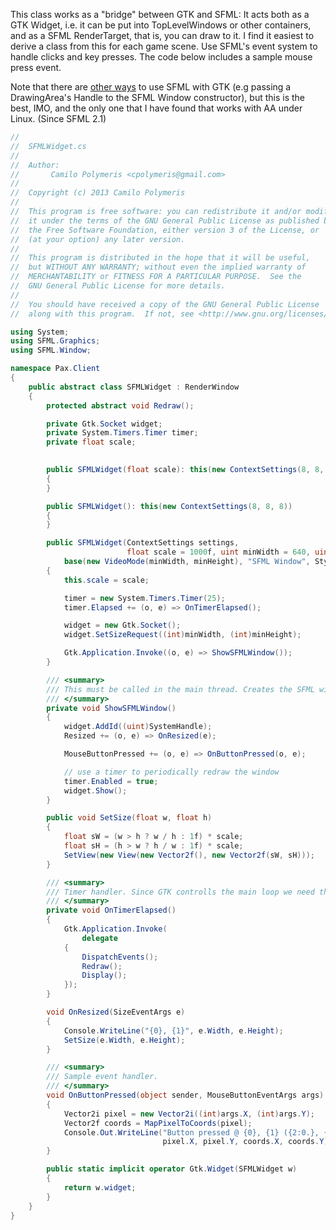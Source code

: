 This class works as a "bridge" between GTK and SFML: It acts both as a GTK Widget, i.e. it can be put into TopLevelWindows or other containers, and as a SFML RenderTarget, that is, you can draw to it. I find it easiest to derive a class from this for each game scene. Use SFML's event system to handle clicks and key presses. The code below includes a sample mouse press event.

Note that there are [other ways](Source:-GTK-SFMLWidget) to use SFML with GTK (e.g passing a DrawingArea's Handle to the SFML Window constructor), but this is the best, IMO, and the only one that I have found that works with AA under Linux. (Since SFML 2.1)

```c#
//
//  SFMLWidget.cs
//
//  Author:
//       Camilo Polymeris <cpolymeris@gmail.com>
//
//  Copyright (c) 2013 Camilo Polymeris
//
//  This program is free software: you can redistribute it and/or modify
//  it under the terms of the GNU General Public License as published by
//  the Free Software Foundation, either version 3 of the License, or
//  (at your option) any later version.
//
//  This program is distributed in the hope that it will be useful,
//  but WITHOUT ANY WARRANTY; without even the implied warranty of
//  MERCHANTABILITY or FITNESS FOR A PARTICULAR PURPOSE.  See the
//  GNU General Public License for more details.
//
//  You should have received a copy of the GNU General Public License
//  along with this program.  If not, see <http://www.gnu.org/licenses/>.

using System;
using SFML.Graphics;
using SFML.Window;

namespace Pax.Client
{
	public abstract class SFMLWidget : RenderWindow
	{
		protected abstract void Redraw();

		private Gtk.Socket widget;
		private System.Timers.Timer timer;
		private float scale;

		
		public SFMLWidget(float scale): this(new ContextSettings(8, 8, 8), scale)
		{
		}

		public SFMLWidget(): this(new ContextSettings(8, 8, 8))
		{
		}

		public SFMLWidget(ContextSettings settings,
		                  float scale = 1000f, uint minWidth = 640, uint minHeight = 480) :
			base(new VideoMode(minWidth, minHeight), "SFML Window", Styles.None, settings)
		{
			this.scale = scale;

			timer = new System.Timers.Timer(25);
			timer.Elapsed += (o, e) => OnTimerElapsed();

			widget = new Gtk.Socket();
			widget.SetSizeRequest((int)minWidth, (int)minHeight);

			Gtk.Application.Invoke((o, e) => ShowSFMLWindow());
		}

		/// <summary>
		/// This must be called in the main thread. Creates the SFML window and "steals" it.
		/// </summary>
		private void ShowSFMLWindow()
		{
			widget.AddId((uint)SystemHandle);
			Resized += (o, e) => OnResized(e);

			MouseButtonPressed += (o, e) => OnButtonPressed(o, e);

			// use a timer to periodically redraw the window
			timer.Enabled = true;
			widget.Show();
		}

		public void SetSize(float w, float h)
		{
			float sW = (w > h ? w / h : 1f) * scale;
			float sH = (h > w ? h / w : 1f) * scale;
			SetView(new View(new Vector2f(), new Vector2f(sW, sH)));
		}

		/// <summary>
		/// Timer handler. Since GTK controlls the main loop we need this to poll SFML events.
		/// </summary>
		private void OnTimerElapsed()
		{
			Gtk.Application.Invoke(
				delegate
			{
				DispatchEvents();
				Redraw();
				Display();
			});
		}

		void OnResized(SizeEventArgs e)
		{
			Console.WriteLine("{0}, {1}", e.Width, e.Height);
			SetSize(e.Width, e.Height);
		}

		/// <summary>
		/// Sample event handler.
		/// </summary>
		void OnButtonPressed(object sender, MouseButtonEventArgs args)
		{
			Vector2i pixel = new Vector2i((int)args.X, (int)args.Y);
			Vector2f coords = MapPixelToCoords(pixel);
			Console.Out.WriteLine("Button pressed @ {0}, {1} ({2:0.}, {3:0.})",
			                      pixel.X, pixel.Y, coords.X, coords.Y);
		}

		public static implicit operator Gtk.Widget(SFMLWidget w)
		{
			return w.widget;
		}
	}
}
```